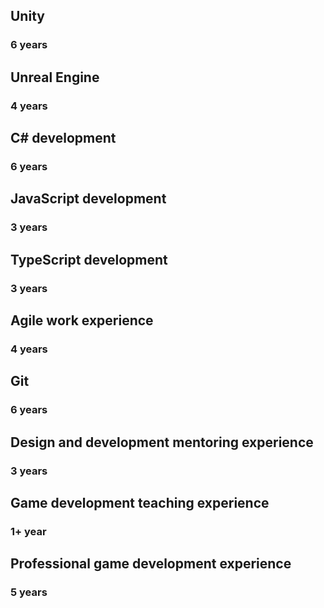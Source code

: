 ## Unity
### 6 years    

## Unreal Engine
### 4 years    

## C# development
### 6 years    

## JavaScript development
### 3 years    

## TypeScript development
### 3 years    

## Agile work experience
### 4 years    

## Git
### 6 years    

## Design and development mentoring experience
### 3 years  

## Game development teaching experience
### 1+ year

## Professional game development experience
### 5 years